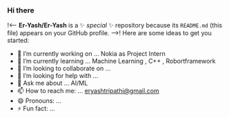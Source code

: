 ### Hi there 

!<--
**Er-Yash/Er-Yash** is a ✨ _special_ ✨ repository because its `README.md` (this file) appears on your GitHub profile.
-->!
Here are some ideas to get you started:

- 🔭 I’m currently working on ... Nokia as Project Intern
- 🌱 I’m currently learning ... Machine Learning , C++ , Robortframework
- 👯 I’m looking to collaborate on ...
- 🤔 I’m looking for help with ...
- 💬 Ask me about ...  AI/ML
- 📫 How to reach me: ... eryashtripathi@gmail.com
- 😄 Pronouns: ...
- ⚡ Fun fact: ...

